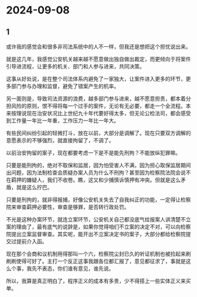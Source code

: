 # 2024-09-08

## 1


或许我的感觉会和很多非司法系统中的人不一样，但我还是想把这个担忧说出来。

就是这几年，我感觉公安机关越来越不愿意做出独自做出裁定，而更倾向于将案件引导进流程，让更多的机关、部门和人参与进来，共同决策。

这事从好处说，是在整个司法体系内避免了一家独大，让案件进入更多的环节，更多部门参与办理和监督，避免了错案产生的机率。

另一面则是，导致司法资源的浪费，越多部门参与进来，越不愿意担责，都本着分担风险的原则，恨不得将每一个过手的案件，无论有无必要，都走一个全流程。本来按理说现在治安状况比上世纪九十年代要好得太多，但无论公检法司，都会感受到工作量一年比一年重，工作压力一年比一年大。

有些民间纠纷引起的轻微打斗，放在以前，大部分是调解了。现在只要双方调解的意愿表示的不够强烈，就直接拘留了，不调了。

以前治安拘留的案子，现在都要考虑一下是不是能先刑拘？不能放纵犯罪嘛。

只要是能刑拘的，绝对不取保和监居，因为怕受害人不满，因为担心取保监居期间出问题，因为法制检查会质疑办案人员为什么不刑拘？甚至因为检察院法院会说不在羁押的嫌疑人，我们不收卷。瞧，这又和少捕慎诉慎押有冲突。但就是这么矛盾，就是这么拧巴。

只要是刑拘的，就非得报捕，好像公安机关失去了自我纠正的功能，一定得让检察院来审查羁押必要性，审查是够罪，是否转行政处罚。

不光是这种办案环节，就连立案环节，公安机关自己都没底气给报案人讲清楚不立案的理由了，最有底气的说辞是，如果你觉得咱们不立案的决定不对，可以向检察院提出立案监督审查。其实呢，能开出不立案决定书的案子，大部分都给检察院提交过提前介入函。

现在那个会商和议机制用得那叫一个六，检察院尘封已久的听证机制也被捡起来刷刷刷使得可好了。主打一个反正这事我跟各位都汇报了，意见都征求了，事就是这么个事，我先不表态，你们谁有意见，谁先说。

所以，我算是真正明白了，程序正义的成本有多贵，少不得搭上一些实体正义来买单。






